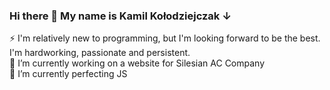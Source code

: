 ### Hi there 👋 My name is Kamil Kołodziejczak &darr;
⚡ I'm relatively new to programming, but I'm looking forward to be the best. I'm hardworking, passionate and persistent.\
🔭 I’m currently working on a website for Silesian AC Company\
🌱 I’m currently perfecting JS
<!--
**kolektg/kolektg** is a ✨ _special_ ✨ repository because its `README.md` (this file) appears on your GitHub profile.

Here are some ideas to get you started:

- 🔭 I’m currently working on ...
- 🌱 I’m currently learning ...
- 👯 I’m looking to collaborate on ...
- 🤔 I’m looking for help with ...
- 💬 Ask me about ...
- 📫 How to reach me: ...
- 😄 Pronouns: ...
- ⚡ Fun fact: ...
-->
